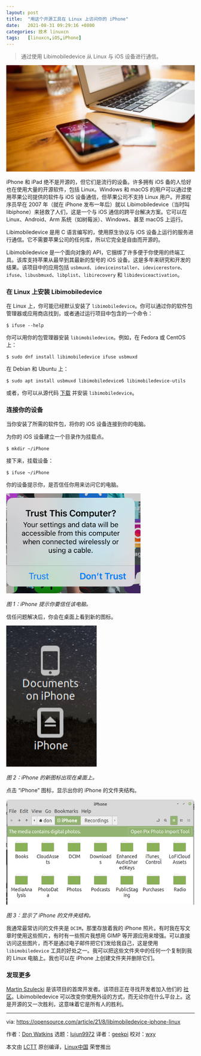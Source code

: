 ```yaml
---
layout: post
title:	"用这个开源工具在 Linux 上访问你的 iPhone"
date:	2021-08-31 09:29:16 +0800 
categories:	技术 linuxcn 
tags:	[linuxcn,iOS,iPhone]
---
```




> 
> 通过使用 Libimobiledevice 从 Linux 与 iOS 设备进行通信。
> 
> 
> 


![](/Asserts/Images/album/202108/31/092907bc26qep3ekc73czl.jpg "A person looking at a phone")


iPhone 和 iPad 绝不是开源的，但它们是流行的设备。许多拥有 iOS 备的人恰好也在使用大量的开源软件，包括 Linux。Windows 和 macOS 的用户可以通过使用苹果公司提供的软件与 iOS 设备通信，但苹果公司不支持 Linux 用户。开源程序员早在 2007 年（就在 iPhone 发布一年后）就以 Libimobiledevice（当时叫 libiphone）来拯救了人们，这是一个与 iOS 通信的跨平台解决方案。它可以在 Linux、Android、Arm 系统（如树莓派）、Windows、甚至 macOS 上运行。


Libimobiledevice 是用 C 语言编写的，使用原生协议与 iOS 设备上运行的服务进行通信。它不需要苹果公司的任何库，所以它完全是自由而开源的。


Libimobiledevice 是一个面向对象的 API，它捆绑了许多便于你使用的终端工具。该库支持苹果从最早到其最新的型号的 iOS 设备。这是多年来研究和开发的结果。该项目中的应用包括 `usbmuxd`、`ideviceinstaller`、`idevicerestore`、`ifuse`、`libusbmuxd`、`libplist`、`libirecovery` 和 `libideviceactivation`。


### 在 Linux 上安装 Libimobiledevice


在 Linux 上，你可能已经默认安装了 `libimobiledevice`。你可以通过你的软件包管理器或应用商店找到，或者通过运行项目中包含的一个命令：



```
$ ifuse --help

```

你可以用你的包管理器安装 `libimobiledevice`。例如，在 Fedora 或 CentOS 上：



```
$ sudo dnf install libimobiledevice ifuse usbmuxd

```

在 Debian 和 Ubuntu 上：



```
$ sudo apt install usbmuxd libimobiledevice6 libimobiledevice-utils

```

或者，你可以从源代码 [下载](https://github.com/libimobiledevice/libimobiledevice/) 并安装 `libimobiledevice`。


### 连接你的设备


当你安装了所需的软件包，将你的 iOS 设备连接到你的电脑。


为你的 iOS 设备建立一个目录作为挂载点。



```
$ mkdir ~/iPhone

```

接下来，挂载设备：



```
$ ifuse ~/iPhone

```

你的设备提示你，是否信任你用来访问它的电脑。


![iphone prompts to trust the computer](/Asserts/Images/album/202108/31/092918i3601p6z9r3i90gs.png)


*图 1：iPhone 提示你要信任该电脑。*


信任问题解决后，你会在桌面上看到新的图标。


![iphone icons appear on desktop](/Asserts/Images/album/202108/31/092919cx6dxclxu93cx19s.png)


*图 2：iPhone 的新图标出现在桌面上。*


点击 “iPhone” 图标，显示出你的 iPhone 的文件夹结构。


![iphone folder structure displayed](/Asserts/Images/album/202108/31/092919ric11gnzcsc0yisc.png)


*图 3：显示了 iPhone 的文件夹结构。*


我通常最常访问的文件夹是 `DCIM`，那里存放着我的 iPhone 照片。有时我在写文章时使用这些照片，有时有一些照片我想用 GIMP 等开源应用来增强。可以直接访问这些图片，而不是通过电子邮件把它们发给我自己，这是使用 `libimobiledevice` 工具的好处之一。我可以把这些文件夹中的任何一个复制到我的 Linux 电脑上。我也可以在 iPhone 上创建文件夹并删除它们。


### 发现更多


[Martin Szulecki](https://github.com/FunkyM) 是该项目的首席开发者。该项目正在寻找开发者加入他们的 [社区](https://libimobiledevice.org/#community)。Libimobiledevice 可以改变你使用外设的方式，而无论你在什么平台上。这是开源的又一次胜利，这意味着它是所有人的胜利。




---


via: <https://opensource.com/article/21/8/libimobiledevice-iphone-linux>


作者：[Don Watkins](https://opensource.com/users/don-watkins) 选题：[lujun9972](https://github.com/lujun9972) 译者：[geekpi](https://github.com/geekpi) 校对：[wxy](https://github.com/wxy)


本文由 [LCTT](https://github.com/LCTT/TranslateProject) 原创编译，[Linux中国](https://linux.cn/) 荣誉推出
